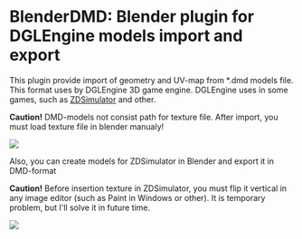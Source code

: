 # BlenderDMD: Blender plugin for DGLEngine models import and export

This plugin provide import of geometry and UV-map from *.dmd models file. This format uses by DGLEngine 3D game engine. DGLEngine uses in some games, such as [ZDSimulator](https://zdsimulator.com.ua/) and other.

**Caution!** DMD-models not consist path for texture file. After import, you must load texture file in blender manualy!

![](https://habrastorage.org/webt/hn/xu/mc/hnxumcke59ojrsveljuwnfwf5xi.png)

Also, you can create models for ZDSimulator in Blender and export it in DMD-format

**Caution!** Before insertion texture in ZDSimulator, you must flip it vertical in any image editor (such as Paint in Windows or other). It is temporary problem, but I'll solve it in future time.

![](https://habrastorage.org/webt/tx/pz/zx/txpzzxwe70iqkw0whrltcwlvwa0.png)
